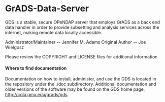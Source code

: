 # GrADS-Data-Server
GDS is a stable, secure OPeNDAP server that employs GrADS as a back end data handler in order to provide subsetting and analysis services across the internet, making remote data locally accessible.

Administrator/Maintainer -- Jennifer M. Adams 
Original Author -- Joe Wielgosz 

Please review the COPYRIGHT and LICENSE files for additional information. 

#### Where to find documentation

Documentation on how to install, administer, and use the GDS is located in the repository under the ./doc subdirectory.
Additional documentation and older versions of the software may be found on the GDS home page, http://cola.gmu.edu/grads/gds.
